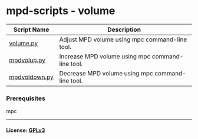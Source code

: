 # mpd-scripts - volume


| Script Name    | Description                                                                   |
|----------------|-------------------------------------------------------------------------------|
| [volume.py](./volume.py)           | Adjust MPD volume using mpc command-line tool.                                 |
| [mpdvolup.py](./mpdvolup.py)       | Increase MPD volume using mpc command-line tool.                               |
| [mpdvoldown.py](./mpdvoldown.py)   | Decrease MPD volume using mpc command-line tool.    
  
### Prerequisites
mpc

***
#### License: [GPLv3](../../LICENSE)
